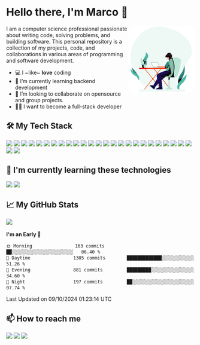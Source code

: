 # Hello there, I'm Marco 👋

<img align="right" alt="coding.gif" style="border-radius:20px" src="https://github.com/marcode24/marcode24/blob/main/assets/coding.gif" width="180" />

I am a computer science professional passionate about writing code, solving problems, and building software. This personal repository is a collection of my projects, code, and collaborations in various areas of programming and software development.

- 💻 I ~like~ **love** coding
- 📗 I’m currently learning backend development
- 🔧 I’m looking to collaborate on opensource and group projects.
- 🧑‍💻 I want to become a full-stack developer

## 🛠️ My Tech Stack

<p>
  <img src="https://img.shields.io/badge/-HTML5-E34F26?style=flat&logo=html5&logoColor=white">
  <img src="https://img.shields.io/badge/-CSS3-1572B6?style=flat&logo=css3">
  <img src="https://img.shields.io/badge/-JavaScript-F7DF1E?style=flat&logo=javascript&logoColor=black">
  <img src="https://img.shields.io/badge/-TypeScript-3178C6?style=flat&logo=typescript&logoColor=white">
  <img src="https://img.shields.io/badge/-Angular-DD0031?style=flat&logo=angular&logoColor=white">
  <img src="https://img.shields.io/badge/-Nodejs-339933?style=flat&logo=node.js&logoColor=white">
  <img src="https://img.shields.io/badge/-Express-000000?style=flat&logo=express&logoColor=white">
  <img src="https://img.shields.io/badge/-MongoDB-47A248?style=flat&logo=mongodb&logoColor=white">
  <img src="https://img.shields.io/badge/-MySQL-4479A1?style=flat&logo=mysql&logoColor=white">
  <img src="https://img.shields.io/badge/-Git-F05032?style=flat&logo=git&logoColor=white">
  <img src="https://img.shields.io/badge/-Bootstrap-563D7C?style=flat&logo=bootstrap&logoColor=white">
  <img src="https://img.shields.io/badge/-GraphQL-E10098?style=flat&logo=graphql&logoColor=white">
  <img src="https://img.shields.io/badge/-NestJS-E0234E?style=flat&logo=nestjs&logoColor=white">
  <img src="https://img.shields.io/badge/-SCSS-CC6699?style=flat&logo=sass&logoColor=white">
  <img src="https://img.shields.io/badge/-Docker-2496ED?style=flat&logo=docker&logoColor=white">
  <img src="https://img.shields.io/badge/-Azure-0089D6?style=flat&logo=microsoft-azure&logoColor=white">
  <img src="https://img.shields.io/badge/-C%23-239120?style=flat&logo=c-sharp&logoColor=white">
  <img src="https://img.shields.io/badge/-.NET-512BD4?style=flat&logo=.net&logoColor=white">
  <img src="https://img.shields.io/badge/-PHP-777BB4?style=flat&logo=php&logoColor=white">
  <img src="https://img.shields.io/badge/-Laravel-FF2D20?style=flat&logo=laravel&logoColor=white">
  <img src="https://img.shields.io/badge/-PostgreSQL-336791?style=flat&logo=postgresql&logoColor=white">
  <img src="https://img.shields.io/badge/-SQL%20Server-CC2927?style=flat&logo=microsoft-sql-server&logoColor=white">
  <img src="https://img.shields.io/badge/-Postman-FF6C37?style=flat&logo=postman&logoColor=white">
  <img src="https://img.shields.io/badge/-Astro-000000?style=flat&logo=astro&logoColor=white">
  <img src="https://img.shields.io/badge/-Jest-C21325?style=flat&logo=jest&logoColor=white">
  <img src="https://img.shields.io/badge/-Jasmine-8A4182?style=flat&logo=jasmine&logoColor=white">
  <img src="https://img.shields.io/badge/-Figma-F24E1E?style=flat&logo=figma&logoColor=white">
</p>

## 📕 I'm currently learning these technologies

<p>
  <img src="https://img.shields.io/badge/-Tailwind CSS-38B2AC?style=flat&logo=tailwind-css&logoColor=white">
  <img src="https://img.shields.io/badge/-Go-00ADD8?style=flat&logo=go&logoColor=white">
</p>

## 📈 My GitHub Stats


<picture>
  <source
    srcset="https://github-readme-stats.vercel.app/api/top-langs/?username=marcode24&layout=compact&langs_count=8&theme=radical"
    media="(prefers-color-scheme: dark)" />
  <source
    srcset="https://github-readme-stats.vercel.app/api/top-langs/?username=marcode24&layout=compact&langs_count=8&theme=default"
    media="(prefers-color-scheme: light), (prefers-color-scheme: no-preference)" />
  <img src="https://github-readme-stats.vercel.app/api/top-langs/?username=marcode24&layout=compact&langs_count=8" />
</picture>


<!--START_SECTION:waka-->
**I'm an Early 🐤** 

```text
🌞 Morning                163 commits         ██░░░░░░░░░░░░░░░░░░░░░░░   06.40 % 
🌆 Daytime                1305 commits        █████████████░░░░░░░░░░░░   51.26 % 
🌃 Evening                881 commits         █████████░░░░░░░░░░░░░░░░   34.60 % 
🌙 Night                  197 commits         ██░░░░░░░░░░░░░░░░░░░░░░░   07.74 % 
```



 Last Updated on 09/10/2024 01:23:14 UTC
<!--END_SECTION:waka-->

## 📫 How to reach me

<p
  <a href="mailto:marco24cruz08@gmail.com"><img src="https://img.shields.io/badge/-Gmail-D14836?style=flat&logo=Gmail&logoColor=white"/></a>
  <a href="https://www.linkedin.com/in/marco-acg24/"><img src="https://img.shields.io/badge/-LinkedIn-0077B5?style=flat&logo=Linkedin&logoColor=white"/></a>
  <a href="https://twitter.com/marco_cg24"><img src="https://img.shields.io/badge/-Twitter-1DA1F2?style=flat&logo=Twitter&logoColor=white"/></a>
</p>
